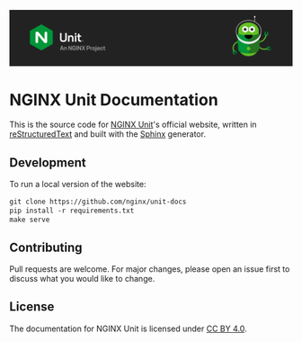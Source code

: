 ![NGINX Unit Logo](unitlogo.svg)

# NGINX Unit Documentation

This is the source code for [NGINX Unit](https://github.com/nginx/unit/)'s
official website, written in
[reStructuredText](https://en.wikipedia.org/wiki/ReStructuredText) and built
with the [Sphinx](https://www.sphinx-doc.org/en/master/) generator.

## Development

To run a local version of the website:

```shell
git clone https://github.com/nginx/unit-docs
pip install -r requirements.txt
make serve
```

## Contributing

Pull requests are welcome. For major changes, please open an issue
first to discuss what you would like to change.

## License

The documentation for NGINX Unit is licensed under [CC BY 4.0](LICENSE).
